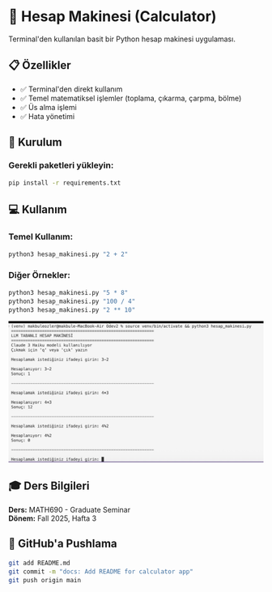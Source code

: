 # 🧮 Hesap Makinesi (Calculator)

Terminal'den kullanılan basit bir Python hesap makinesi uygulaması.

## 📋 Özellikler

- ✅ Terminal'den direkt kullanım
- ✅ Temel matematiksel işlemler (toplama, çıkarma, çarpma, bölme)
- ✅ Üs alma işlemi
- ✅ Hata yönetimi

## 🚀 Kurulum

### Gerekli paketleri yükleyin:
```bash
pip install -r requirements.txt
```

## 💻 Kullanım

### Temel Kullanım:
```bash
python3 hesap_makinesi.py "2 + 2"
```

### Diğer Örnekler:
```bash
python3 hesap_makinesi.py "5 * 8"
python3 hesap_makinesi.py "100 / 4"
python3 hesap_makinesi.py "2 ** 10"
```
![Calculator Output](./screenshots/Output.jpg)



## 🎓 Ders Bilgileri

**Ders:** MATH690 - Graduate Seminar  
**Dönem:** Fall 2025, Hafta 3  

## 📝 GitHub'a Pushlama
```bash
git add README.md
git commit -m "docs: Add README for calculator app"
git push origin main
```